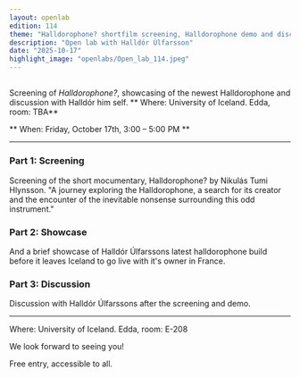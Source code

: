```yaml
---
layout: openlab
edition: 114
theme: "Halldorophone? shortfilm screening, Halldorophone demo and discussions with Halldór"
description: "Open lab with Halldór Úlfarsson"
date: "2025-10-17"
highlight_image: "openlabs/Open_lab_114.jpeg"
---
```


<script>
    import CaptionedImage from "../../components/Images/CaptionedImage.svelte"
</script>

<CaptionedImage
src="openlabs/Open_lab_114.jpeg"
alt="OpenLab114."
caption=""/>


## 

Screening of *Halldorophone?*, showcasing of the newest Halldorophone and discussion with Halldór him self.
** Where: University of Iceland. Edda, room: TBA**

** When: Friday, October 17th, 3:00 – 5:00 PM **


****


### Part 1: Screening
Screening of the short mocumentary, Halldorophone? by Nikulás Tumi Hlynsson.
"A journey exploring the Halldorophone, a search for its creator and the encounter of the inevitable nonsense surrounding this odd instrument."
### Part 2: Showcase
And a brief showcase of Halldór Úlfarssons latest halldorophone build before it leaves Iceland to go live with it's owner in France.

### Part 3: Discussion
Discussion with Halldór Úlfarssons after the screening and demo.



****
Where: University of Iceland. Edda, room: E-208


We look forward to seeing you!

Free entry, accessible to all.
